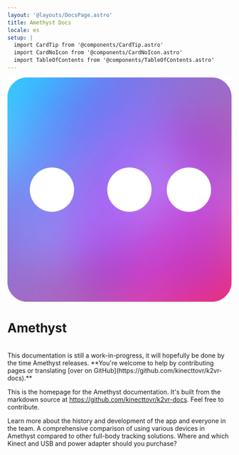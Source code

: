 ```yaml
---
layout: '@layouts/DocsPage.astro'
title: Amethyst Docs
locale: es
setup: | 
  import CardTip from '@components/CardTip.astro'
  import CardNoIcon from '@components/CardNoIcon.astro'
  import TableOfContents from '@components/TableOfContents.astro'
---
```

<div class="docs-index-header">
  <img src="/shared/img/amethyst-logo.webp">
  <h1>Amethyst</h1>
</div>
<br>

<CardTip title="This website is incomplete!">
This documentation is still a work-in-progress, it will hopefully be done by the time Amethyst releases. **You're welcome to help by contributing pages or translating [over on GitHub](https://github.com/kinecttovr/k2vr-docs).**
</CardTip>

This is the homepage for the Amethyst documentation. It's built from the markdown source at https://github.com/kinecttovr/k2vr-docs. Feel free to contribute.

<CardNoIcon title="About Amethyst and K2VR" href="about">
Learn more about the history and development of the app and everyone in the team.  
</CardNoIcon>

<CardNoIcon title="How Amethyst compares to other options" href="comparison">
A comprehensive comparison of using various devices in Amethyst compared to other full-body tracking solutions.
</CardNoIcon>

<CardNoIcon title="Getting a Kinect and adapter" href="buying-kinect">
Where and which Kinect and USB and power adapter should you purchase?
</CardNoIcon>
<TableOfContents locale="es" ignoreItem="General"/>